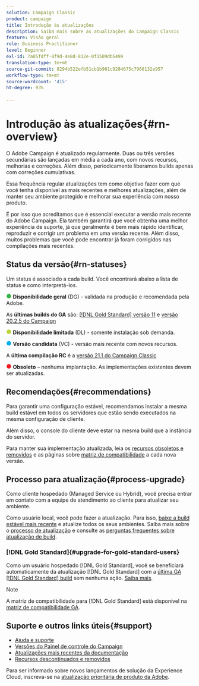 ```yaml
---
solution: Campaign Classic
product: campaign
title: Introdução às atualizações
description: Saiba mais sobre as atualizações do Campaign Classic
feature: Visão geral
role: Business Practitioner
level: Beginner
exl-id: 7a05fdff-8f9d-4e8d-812e-0f1509db5499
translation-type: tm+mt
source-git-commit: 8294b522efb51cb1b961c9284675c7966132e957
workflow-type: tm+mt
source-wordcount: '415'
ht-degree: 93%

---
```


# Introdução às atualizações{#rn-overview}

O Adobe Campaign é atualizado regularmente. Duas ou três versões secundárias são lançadas em média a cada ano, com novos recursos, melhorias e correções. Além disso, periodicamente liberamos builds apenas com correções cumulativas.

Essa frequência regular atualizações tem como objetivo fazer com que você tenha disponível as mais recentes e melhores atualizações, além de manter seu ambiente protegido e melhorar sua experiência com nosso produto.

É por isso que acreditamos que é essencial executar a versão mais recente do Adobe Campaign. Ela também garantirá que você obtenha uma melhor experiência de suporte, já que geralmente é bem mais rápido identificar, reproduzir e corrigir um problema em uma versão recente. Além disso, muitos problemas que você pode encontrar já foram corrigidos nas compilações mais recentes.

## Status da versão{#rn-statuses}

Um status é associado a cada build. Você encontrará abaixo a lista de status e como interpretá-los.

![](assets/do-not-localize/green3.png) **Disponibilidade geral** (DG) - validada na produção e recomendada pela Adobe.

As **últimas builds do GA** são: [[!DNL Gold Standard]  versão 11](../../rn/using/gold-standard.md) e [versão 20.2.5 do Campaign](../../rn/using/release--20-2.md)

![](assets/do-not-localize/limited3.png) **Disponibilidade limitada** (DL) - somente instalação sob demanda.

![](assets/do-not-localize/blue3.png) **Versão candidata** (VC) - versão mais recente com novos recursos.

A **última compilação RC** é a [versão 21.1 do Campaign Classic](../../rn/using/latest-release.md)

![](assets/do-not-localize/red3.png) **Obsoleto** – nenhuma implantação. As implementações existentes devem ser atualizadas.

## Recomendações{#recommendations}

Para garantir uma configuração estável, recomendamos instalar a mesma build estável em todos os servidores que estão sendo executados na mesma configuração de cliente.

Além disso, o console do cliente deve estar na mesma build que a instância do servidor.

Para manter sua implementação atualizada, leia os [recursos obsoletos e removidos](../../rn/using/deprecated-features.md) e as páginas sobre [matriz de compatibilidade](../../rn/using/compatibility-matrix.md) a cada nova versão.

## Processo para atualização{#process-upgrade}

Como cliente hospedado (Managed Service ou Hybrid), você precisa entrar em contato com a equipe de atendimento ao cliente para atualizar seu ambiente.

Como usuário local, você pode fazer a atualização. Para isso, [baixe a build estável mais recente](https://experience.adobe.com/#/downloads/content/software-distribution/br/campaign.html) e atualize todos os seus ambientes. Saiba mais sobre o [processo de atualização](../../production/using/build-upgrade.md) e consulte as [perguntas frequentes sobre atualização de build](../../platform/using/faq-build-upgrade.md).

### [!DNL Gold Standard]{#upgrade-for-gold-standard-users}

Como um usuário hospedado [!DNL Gold Standard], você se beneficiará automaticamente da atualização [!DNL Gold Standard] com a [última GA [!DNL Gold Standard] build](../../rn/using/gold-standard.md#gs-11) sem nenhuma ação. [Saiba mais](../../rn/using/gs-overview.md).

>[!NOTE]
>A matriz de compatibilidade para [!DNL Gold Standard] está disponível na [matriz de compatibilidade GA](../../rn/using/compatibility-matrix-gs.md).

## Suporte e outros links úteis{#support}

* [Ajuda e suporte](../../support.md)
* [Versões do Painel de controle do Campaign](https://experienceleague.adobe.com/docs/control-panel/using/release-notes.html?lang=pt-BR)
* [Atualizações mais recentes da documentação](../../rn/using/documentation-updates.md)
* [Recursos descontinuados e removidos](../../rn/using/deprecated-features.md)

Para ser informado sobre novos lançamentos de solução da Experience Cloud, inscreva-se na [atualização prioritária de produto da Adobe](https://www.adobe.com/subscription/priority-product-update.html).

